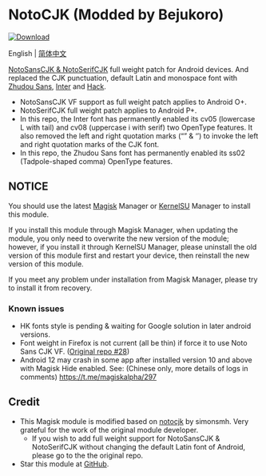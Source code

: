 # NotoCJK (Modded by Bejukoro)
[![Download](https://img.shields.io/github/downloads/bejukoro/notocjk-with-inter/total.svg)](https://github.com/bejukoro/notocjk-with-inter/releases)

English | [简体中文](./README-zh_CN.md)

[NotoSansCJK & NotoSerifCJK](https://github.com/googlefonts/noto-cjk) full weight patch for Android devices. And replaced the CJK punctuation, default Latin and monospace font with [Zhudou Sans](https://github.com/Buernia/Zhudou-Sans), [Inter](https://rsms.me/inter/) and [Hack](https://sourcefoundry.org/hack/).

* NotoSansCJK VF support as full weight patch applies to Android O+. 
* NotoSerifCJK full weight patch applies to Android P+.
* In this repo, the Inter font has permanently enabled its cv05 (lowercase L with tail) and cv08 (uppercase i with serif) two OpenType features. It also removed the left and right quotation marks (“” & ‘’) to invoke the left and right quotation marks of the CJK font.
* In this repo, the Zhudou Sans font has permanently enabled its ss02 (Tadpole-shaped comma) OpenType features.

<!--
## Maintenance
Currently, this module is still maintained. You can download it directly in this repo's [release tabs](https://github.com/bejukoro/notocjk-with-inter/releases).
-->

## NOTICE

You should use the latest [Magisk](https://github.com/topjohnwu/Magisk/) Manager or [KernelSU](https://kernelsu.org/) Manager to install this module.

If you install this module through Magisk Manager, when updating the module, you only need to overwrite the new version of the module; however, if you install it through KernelSU Manager, please uninstall the old version of this module first and restart your device, then reinstall the new version of this module.

If you meet any problem under installation from Magisk Manager, please try to install it from recovery.

### Known issues

- HK fonts style is pending & waiting for Google solution in later android versions.
- Font weight in Firefox is not current (all be thin) if force it to use Noto Sans CJK VF. ([Original repo #28](https://github.com/simonsmh/notocjk/issues/28))
- Android 12 may crash in some app after installed version 10 and above with Magisk Hide enabled. See: (Chinese only, more details of logs in comments) https://t.me/magiskalpha/297

## Credit

* This Magisk module is modified based on [notocjk](https://github.com/simonsmh/notocjk) by simonsmh. Very grateful for the work of the original module developer. 
  * If you wish to add full weight support for NotoSansCJK & NotoSerifCJK without changing the default Latin font of Android, please go to the the original repo.
* Star this module at [GitHub](https://github.com/bejukoro/notocjk-with-inter).